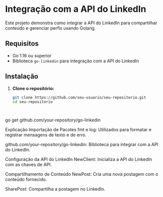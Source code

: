 # Integração com a API do LinkedIn

Este projeto demonstra como integrar a API do LinkedIn para compartilhar conteúdo e gerenciar perfis usando Golang.

## Requisitos

- Go 1.16 ou superior
- Biblioteca `go-linkedin` para integração com a API do LinkedIn

## Instalação

1. **Clone o repositório:**

   ```sh
   git clone https://github.com/seu-usuario/seu-repositorio.git
   cd seu-repositorio




go get github.com/your-repository/go-linkedin

Explicação
Importação de Pacotes
fmt e log: Utilizados para formatar e registrar mensagens de texto e de erro.

github.com/your-repository/go-linkedin: Biblioteca para integrar com a API do LinkedIn.

Configuração da API do LinkedIn
NewClient: Inicializa a API do LinkedIn com as chaves de API.

Compartilhamento de Conteúdo
NewPost: Cria uma nova postagem com o conteúdo fornecido.

SharePost: Compartilha a postagem no LinkedIn.
